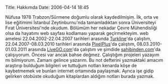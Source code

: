 Title: Hakkımda
Date: 2006-04-14 18:45

Nüfusa 1978 Trabzon/Sürmene doğumlu olarak kaydedilmişim. İlk, orta ve
lise eğitimimi İstanbul Zeytinburnu'nda tamamladıktan sonra Üniversiteyi
Fırat Üniversitesi'nde okudum. Bölümüm her nekadar Çevre Mühendisliği
olsa da hayatımı web sayfası kodlaması yaparak geçirmekteyim. web
amelesi 22.04.2002-22.04.2007 tarihleri arasında [Turkline][]'da
çalıştım, 22.04.2007-08.03.2010 tarihleri arasında [PixelPlus][]'da
çalıştım, 08.03.2010-01.03.2011 arasında [LiveGO.com][]'da çalıştım ve
şimdide [sahibinden.com][]'da çalışıyorum. Öncesi var ancak bahse
değmez. Çalıştığım projeleri yazayım mı bilmiyorum. Zamanı gelince
yazarım. Bu not defterini yazmaktaki amacım araştırıp bulduğum bilgileri
ve tuttuğum notları kenarda köşe de kaybetmemek ve bunları internet
ortamında paylaşmak. Ayrıca işe gidip gelirken otobüste okuduğum
kitaplardan aldığım notları burada yazmak.

  [Turkline]: http://www.turkline.com "Eski çalıştığım şirket"
  [PixelPlus]: http://www.pixelplus.net
  [LiveGO.com]: http://www.livego.com/
  [sahibinden.com]: http://www.sahibinden.com "Şu an çalışıyorum"

